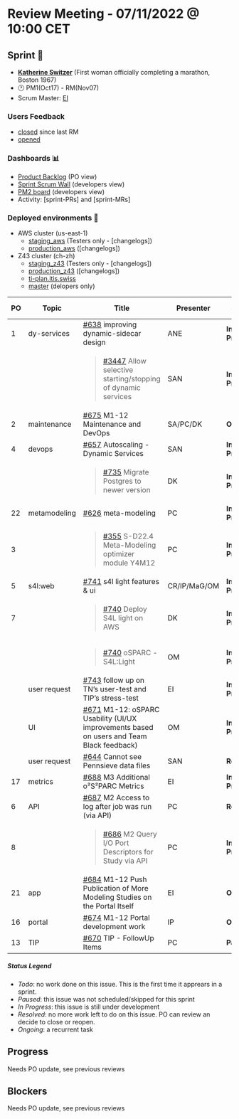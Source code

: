 # Review Meeting - 07/11/2022 @ 10:00 CET

## Sprint 🏃

- [**Katherine Switzer**](https://www.youtube.com/watch?v=fOGXvBAmTsY)  (First woman officially completing a marathon, Boston 1967)
- 🕐 PM1(Oct17) - RM(Nov07)
- Scrum Master: [EI](https://github.com/elisabettai)

### Users Feedback

- [closed](https://github.com/pulls?q=is%3Apr+archived%3Afalse+user%3AITISFoundation+closed%3A%3E2022-10-07) since last RM
- [opened](https://github.com/ITISFoundation/osparc-issues/issues?q=is%3Aissue+is%3Aopen+sort%3Areactions)

### Dashboards 📊

- [Product Backlog](https://github.com/orgs/ITISFoundation/projects/3) (PO view)
- [Sprint Scrum Wall](https://app.zenhub.com/workspaces/osparc---scrum-wall-5c9260f3d76ef51f6b0fe78d/board?repos=118596920,174557929,151701223,135289610,118910047,181836792,167586968) (developers view)
- [PM2 board](https://github.com/orgs/ITISFoundation/projects/9) (developers view)
- Activity: [sprint-PRs] and [sprint-MRs]

### Deployed environments 🚀

- AWS cluster (us-east-1)
  - [staging_aws](https://staging.osparc.io) (Testers only - [changelogs])
  - [production_aws](https://osparc.io) ([changelogs])
- Z43 cluster (ch-zh)
  - [staging_z43](http://osparc-staging.speag.com) (Testers only - [changelogs])
  - [production_z43](http://osparc.speag.com) ([changelogs])
  - [ti-plan.itis.swiss](http://ti-plan.itis.swiss)
  - [master](https://osparc-master.speag.com) (delopers only)

| PO  | Topic        | Title                                                                                      | Presenter | Status          | Duration | Start-Time |
| --- | ------------ | ------------------------------------------------------------------------------------------ | --------- | --------------- | -------- | ---------- |
| 1   | dy-services  | [#638] improving dynamic-sidecar design                                                    | ANE       | **In Progress** | 3 min    |            |
|     |              | <blockquote>[#3447] Allow selective starting/stopping of dynamic services</blockquote>     | SAN       | **In Progress** | 7 min    |            |
| 2   | maintenance  | [#675] M1-12 Maintenance and DevOps                                                        | SA/PC/DK  | **Ongoing**     | 5 min    |            |
| 4   | devops       | [#657] Autoscaling - Dynamic Services                                                      | SAN       | **In Progress** | 3 min    |            |
|     |              | <blockquote>[#735] Migrate Postgres to newer version</blockquote>                          | DK        | **In Progress** | 2 min    |            |
| 22  | metamodeling | [#626] meta-modeling                                                                       | PC        | **In Progress** | 5 min    |            |
| 3   |              | <blockquote>[#355] S-D22.4 Meta-Modeling optimizer module Y4M12</blockquote>               | PC        | **In Progress** | 5 min    |            |
| 5   | s4l:web      | [#741] s4l light features & ui                                                             | CR/IP/MaG/OM | **In Progress** | 15 min   |            |
| 7   |              | <blockquote>[#740] Deploy S4L light on AWS</blockquote>                                    | DK        | **In Progress** | 3 min    |            |
|     |              | <blockquote>[#740] oSPARC - S4L:Light</blockquote>                                         | OM        | **In Progress** | 3 min    |            |
|     | user request | [#743] follow up on TN’s user-test and TIP’s stress-test                                   | EI        | **In Progress** | 2 min    |            |
|     | UI           | [#671] M1-12: oSPARC Usability (UI/UX improvements based on users and Team Black feedback) | OM        | **In Progress** | 8 min    |            |
|     | user request | [#644] Cannot see Pennsieve data files                                                     | SAN       | **Resolved**    | 1 min    |            |
| 17  | metrics      | [#688] M3 Additional o²S²PARC Metrics                                                      | EI        | **In Progress** | 3 min    |            |
| 6   | API          | [#687] M2 Access to log after job was run (via API)                                        | PC        | **Resolved**    | 5 min    |            |
| 8   |              | <blockquote>[#686] M2 Query I/O Port Descriptors for Study via API</blockquote>            | PC        | **In Progress** | 3 min    |            |
| 21  | app          | [#684] M1-12 Push Publication of More Modeling Studies on the Portal Itself                | EI        | **Ongoing**     | 1 min    |            |
| 16  | portal       | [#674] M1-12 Portal development work                                                       | IP        | **Ongoing**     | 3 min   |            |
| 13  | TIP          | [#670] TIP - FollowUp Items                                                                | PC        | **Paused**      | 0 min       |            |

##### Status Legend

- _Todo_: no work done on this issue. This is the first time it apprears in a sprint.
- _Paused_: this issue was not scheduled/skipped for this sprint
- _In Progress_: this issue is still under development
- _Resolved_: no more work left to do on this issue. PO can review an decide to close or reopen.
- _Ongoing_: a recurrent task

[online]: http://status.osparc.io/
[operational]: https://git.speag.com/oSparc/e2e-testing/-/pipelines
[performant]: https://git.speag.com/oSparc/e2e-portal-testing/-/pipelines

## Progress

Needs PO update, see previous reviews

## Blockers

Needs PO update, see previous reviews

[#638]: https://github.com/ITISFoundation/osparc-issues/issues/638
[#3447]: https://github.com/ITISFoundation/osparc-issues/issues/3447
[#675]: https://github.com/ITISFoundation/osparc-issues/issues/675
[#657]: https://github.com/ITISFoundation/osparc-issues/issues/657
[#735]: https://github.com/ITISFoundation/osparc-issues/issues/735
[#626]: https://github.com/ITISFoundation/osparc-issues/issues/626
[#355]: https://github.com/ITISFoundation/osparc-issues/issues/355
[#741]: https://github.com/ITISFoundation/osparc-issues/issues/741
[#740]: https://github.com/ITISFoundation/osparc-issues/issues/740
[#743]: https://github.com/ITISFoundation/osparc-issues/issues/743
[#671]: https://github.com/ITISFoundation/osparc-issues/issues/671
[#644]: https://github.com/ITISFoundation/osparc-issues/issues/644
[#688]: https://github.com/ITISFoundation/osparc-issues/issues/688
[#687]: https://github.com/ITISFoundation/osparc-issues/issues/687
[#686]: https://github.com/ITISFoundation/osparc-issues/issues/686
[#684]: https://github.com/ITISFoundation/osparc-issues/issues/684
[#674]: https://github.com/ITISFoundation/osparc-issues/issues/674
[#670]: https://github.com/ITISFoundation/osparc-issues/issues/670
